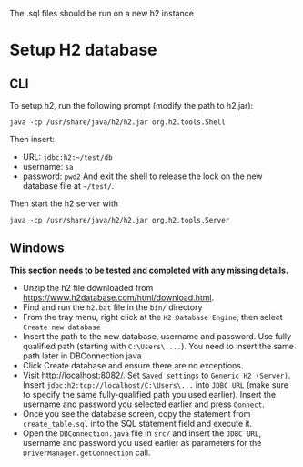 The .sql files should be run on a new h2 instance


# Setup H2 database

## CLI

To setup h2, run the following prompt (modify the path to h2.jar):

```
java -cp /usr/share/java/h2/h2.jar org.h2.tools.Shell
```
Then insert:
- URL: `jdbc:h2:~/test/db`
- username: `sa`
- password: `pwd2`
And exit the shell to release the lock on the new database file at `~/test/`.


Then start the h2 server with
```
java -cp /usr/share/java/h2/h2.jar org.h2.tools.Server
```

## Windows

**This section needs to be tested and completed with any missing details.**

- Unzip the h2 file downloaded from <https://www.h2database.com/html/download.html>.
- Find and run the `h2.bat` file in the `bin/` directory
- From the tray menu, right click at the `H2 Database Engine`, then select `Create new database`
- Insert the path to the new database, username and password. Use fully qualified path (starting with `C:\Users\....`). You need to insert the same path later in DBConnection.java
- Click Create database and ensure there are no exceptions.
- Visit <http://localhost:8082/>. Set `Saved settings` to `Generic H2 (Server)`. Insert `jdbc:h2:tcp://localhost/C:\Users\...` into `JDBC URL` (make sure to specify the same fully-qualified path you used earlier). Insert the username and password you selected earlier and press `Connect`.
- Once you see the database screen, copy the statement from `create_table.sql` into the SQL statement field and execute it.
- Open the `DBConnection.java` file in `src/` and insert the `JDBC URL`, username and password you used earlier as parameters for the `DriverManager.getConnection` call.

